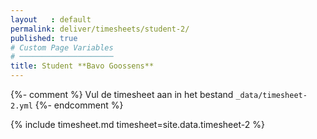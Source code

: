 ```yaml
---
layout   : default
permalink: deliver/timesheets/student-2/
published: true
# Custom Page Variables
# ─────────────────────
title: Student **Bavo Goossens**
---
```

{%- comment %}
Vul de timesheet aan in het bestand `_data/timesheet-2.yml`
{%- endcomment %}

{% include timesheet.md timesheet=site.data.timesheet-2 %}